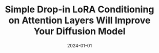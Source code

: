 ---
title: "Simple Drop-in LoRA Conditioning on Attention Layers Will Improve Your Diffusion Model"
authors: "J. Y. Choi, <b>J. R. Park</b>, I. Park, J. Cho, A. No, and E. K. Ryu"
collection: publications
category: manuscripts
permalink: /publication/2024-simple-dropin-lora
# excerpt: 'This paper is about the number 2. The number 3 is left for future work.'
date: 2024-01-01
venue: 'Transcations on Machine Learning Research'
# slidesurl: 'http://academicpages.github.io/files/slides2.pdf'
paperurl: 'https://openreview.net/forum?id=38P40gJPrI'
# citation: 'Your Name, You. (2010). &quot;Paper Title Number 2.&quot; <i>Journal 1</i>. 1(2).'
---